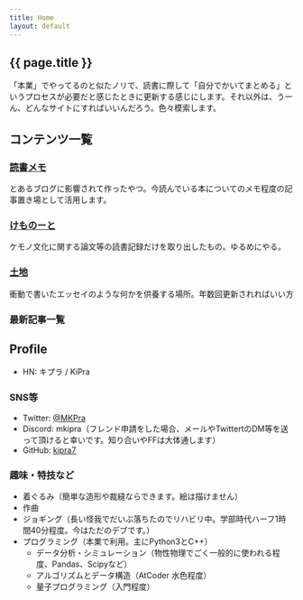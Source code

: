```yaml
---
title: Home
layout: default
---
```


## {{ page.title }}

「本業」でやってるのと似たノリで、読書に際して「自分でかいてまとめる」というプロセスが必要だと感じたときに更新する感じにします。それ以外は、うーん、どんなサイトにすればいいんだろう。色々模索します。

## コンテンツ一覧

### [読書メモ](bookmemo/)
とあるブログに影響されて作ったやつ。今読んでいる本についてのメモ程度の記事置き場として活用します。

### [けものーと](kemonote/)
ケモノ文化に関する論文等の読書記録だけを取り出したもの。ゆるめにやる。

### [土地](earth)
衝動で書いたエッセイのような何かを供養する場所。年数回更新されればいい方

### 最新記事一覧


## Profile

- HN: キプラ / KiPra

### SNS等

- Twitter: [@MKPra](https://twitter.com/M_Kpra)
- Discord: mkipra（フレンド申請をした場合、メールやTwittertのDM等を送って頂けると幸いです。知り合いやFFは大体通します）
- GitHub: [kipra7](https://github.com/kipra7)

### 趣味・特技など
- 着ぐるみ（簡単な造形や裁縫ならできます。絵は描けません）
- 作曲
- ジョギング（長い怪我でだいぶ落ちたのでリハビリ中。学部時代ハーフ1時間40分程度。今はただのデブです。）
- プログラミング（本業で利用。主にPython3とC++）
	- データ分析・シミュレーション（物性物理でごく一般的に使われる程度、Pandas、Scipyなど）
	- アルゴリズムとデータ構造（AtCoder 水色程度）
	- 量子プログラミング（入門程度）